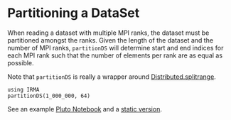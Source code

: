 # Partitioning a DataSet

When reading a dataset with multiple MPI ranks, the dataset must be partitioned amongst the ranks. Given the length of the dataset and the number of MPI ranks, `partitionDS` will determine start and end indices for each MPI rank such that the number of elements per rank are as equal as possible.

Note that `partitionDS` is really a wrapper around [Distributed.splitrange](https://github.com/JuliaLang/julia/blob/539f3ce943f59dec8aff3f2238b083f1b27f41e5/stdlib/Distributed/src/macros.jl#L245-L261).

```@repl
using IRMA
partitionDS(1_000_000, 64)
```

See an example [Pluto Notebook](https://github.com/lyon-fnal/IRMA/blob/lyon-fnal/issue1/examples/partitionDSPluto.jl) and a [static version](assets/examples/partitionDSPluto.jl.html).